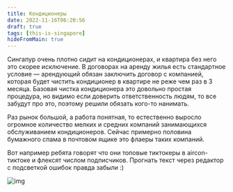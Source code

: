 ```yaml
---
title: Кондиционеры
date: 2022-11-16T06:20:56
draft: true
tags: [this-is-singapore]
hideFromMain: true
---
```


Сингапур очень плотно сидит на кондиционерах, и квартира без него это скорее исключение. В договорах на аренду жилья есть стандартное условие — арендующий обязан заключить договор с компанией, которая будет чистить кондиционер в квартире не реже чем раз в 3 месяца. Базовая чистка кондиционера это довольно простая процедура, но видимо если доверить ответственность людям, то все забудут про это, поэтому решили обязать кого-то нанимать. 

Раз рынок большой, а работа понятная, то естественно выросло огромное количество мелких и средних компаний занимающихся обслуживанием кондиционеров. Сейчас примерно половина бумажного спама в почтовом ящике это флаеры таких компаний. 

Вот например ребята говорят что они топовые тиктокеры в aircon-тиктоке и флексят числом подписчиков. Прогнать текст через редактор с подсветкой ошибок правда забыли :)

![img](/images/this-is-singapore/photos/photo_161@16-11-2022_06-06-38.jpg#center)
